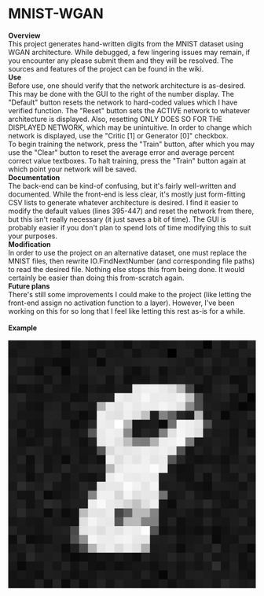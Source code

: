 # MNIST-WGAN
<b>Overview</b><br>
This project generates hand-written digits from the MNIST dataset using WGAN architecture. While debugged, a few lingering issues may remain, if you encounter any please submit them and they will be resolved. The sources and features of the project can be found in the wiki.
<br><b>Use</b><br>
Before use, one should verify that the network architecture is as-desired. This may be done with the GUI to the right of the number display. The "Default" button resets the network to hard-coded values which I have verified function. The "Reset" button sets the ACTIVE network to whatever architecture is displayed. Also, resetting ONLY DOES SO FOR THE DISPLAYED NETWORK, which may be unintuitive. In order to change which network is displayed, use the "Critic \[1\] or Generator \[0\]" checkbox.
<br>To begin training the network, press the "Train" button, after which you may use the "Clear" button to reset the average error and average percent correct value textboxes. To halt training, press the "Train" button again at which point your network will be saved.
<br><b>Documentation</b><br>
The back-end can be kind-of confusing, but it's fairly well-written and documented. While the front-end is less clear, it's mostly just form-fitting CSV lists to generate whatever architecture is desired. I find it easier to modify the default values (lines 395-447) and reset the network from there, but this isn't really necessary (it just saves a bit of time). The GUI is probably easier if you don't plan to spend lots of time modifying this to suit your purposes.
<br><b>Modification</b><br>
In order to use the project on an alternative dataset, one must replace the MNIST files, then rewrite IO.FindNextNumber (and corresponding file paths) to read the desired file. Nothing else stops this from being done. It would certainly be easier than doing this from-scratch again.
<br><b>Future plans</b><br>
There's still some improvements I could make to the project (like letting the front-end assign no activation function to a layer). However, I've been working on this for so long that I feel like letting this rest as-is for a while.
<br><br>
<b>Example</b><br><br>
![A 1](https://github.com/qdm097/MNIST-WGAN/blob/master/WGAN1/WGAN8.PNG)
<br><br>

